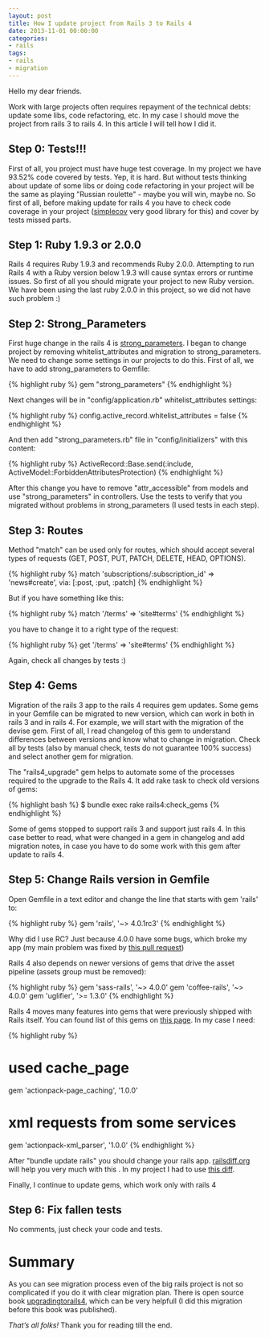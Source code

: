 ```yaml
---
layout: post
title: How I update project from Rails 3 to Rails 4
date: 2013-11-01 00:00:00
categories:
- rails
tags:
- rails
- migration
---
```

Hello my dear friends.

Work with large projects often requires repayment of the technical debts: update some libs, сode refactoring, etc. In my case I should move the project from rails 3 to rails 4. In this article I will tell how I did it.

## Step 0: Tests!!!

First of all, you project must have huge test coverage. In my project we have 93.52% code covered by tests. Yep, it is hard. But without tests thinking about update of some libs or doing сode refactoring in your project will be the same as playing "Russian roulette" - maybe you will win, maybe no. So first of all, before making update for rails 4 you have to check code coverage in your project ([simplecov](https://github.com/colszowka/simplecov) very good library for this) and cover by tests missed parts.

## Step 1: Ruby 1.9.3 or 2.0.0

Rails 4 requires Ruby 1.9.3 and recommends Ruby 2.0.0. Attempting to run Rails 4 with a Ruby version below 1.9.3 will cause syntax errors or runtime issues. So first of all you should migrate your project to new Ruby version. We have been using the last ruby 2.0.0 in this project, so we did not have such problem :)

## Step 2: Strong\_Parameters

First huge change in the rails 4 is [strong\_parameters](https://github.com/rails/strong_parameters). I began to change project by removing whitelist\_attributes and migration to strong\_parameters. We need to change some settings in our projects to do this. First of all, we have to add strong\_parameters to Gemfile:

{% highlight ruby %}
gem "strong_parameters"
{% endhighlight %}

Next changes will be in "config/application.rb" whitelist\_attributes settings:

{% highlight ruby %}
config.active_record.whitelist_attributes = false
{% endhighlight %}

And then add "strong\_parameters.rb" file in "config/initializers" with this content:

{% highlight ruby %}
ActiveRecord::Base.send(:include, ActiveModel::ForbiddenAttributesProtection)
{% endhighlight %}

After this change you have to remove "attr\_accessible" from models and use "strong\_parameters" in controllers. Use the tests to verify that you migrated without problems in strong\_parameters (I used tests in each step).

## Step 3: Routes

Method "match" can be used only for routes, which should accept several types of requests (GET, POST, PUT, PATCH, DELETE, HEAD, OPTIONS).

{% highlight ruby %}
match 'subscriptions/:subscription_id' => 'news#create', via: [:post, :put, :patch]
{% endhighlight %}

But if you have something like this:

{% highlight ruby %}
match '/terms' => 'site#terms'
{% endhighlight %}

you have to change it to a right type of the request:

{% highlight ruby %}
get '/terms' => 'site#terms'
{% endhighlight %}

Again, check all changes by tests :)

## Step 4: Gems

Migration of the rails 3 app to the rails 4 requires gem updates. Some gems in your Gemfile can be migrated to new version, which can work in both in rails 3 and in rails 4. For example, we will start with the migration of the devise gem. First of all, I read changelog of this gem to understand differences between versions and know what to change in migration. Check all by tests (also by manual check, tests do not guarantee 100% success) and select another gem for migration.

The "rails4\_upgrade" gem helps to automate some of the processes required to the upgrade to the Rails 4. It add rake task to check old versions of gems:

{% highlight bash %}
$ bundle exec rake rails4:check_gems
{% endhighlight %}

Some of gems stopped to support rails 3 and support just rails 4. In this case better to read, what were changed in a gem in changelog and add migration notes, in case you have to do some work with this gem after update to rails 4.

## Step 5: Change Rails version in Gemfile

Open Gemfile in a text editor and change the line that starts with gem 'rails' to:

{% highlight ruby %}
gem 'rails', '~> 4.0.1rc3'
{% endhighlight %}

Why did I use RC? Just because 4.0.0 have some bugs, which broke my app (my main problem was fixed by [this pull request](https://github.com/rails/rails/pull/11496))

Rails 4 also depends on newer versions of gems that drive the asset pipeline (assets group must be removed):

{% highlight ruby %}
gem 'sass-rails', '~> 4.0.0'
gem 'coffee-rails', '~> 4.0.0'
gem 'uglifier', '>= 1.3.0'
{% endhighlight %}

Rails 4 moves many features into gems that were previously shipped with Rails itself. You can found list of this gems on [this page](http://www.andylindeman.com/2013/03/05/gems-extracted-in-rails-4.html). In my case I need:

{% highlight ruby %}
# used cache_page
gem 'actionpack-page_caching', '1.0.0'
# xml requests from some services
gem 'actionpack-xml_parser', '1.0.0'
{% endhighlight %}

After "bundle update rails" you should change your rails app. [railsdiff.org](http://railsdiff.org/) will help you very much with this . In my project I had to  use [this diff](http://railsdiff.org/html/v3.2.15-v4.0.1.rc3.html).

Finally, I continue to update gems, which work only with rails 4

## Step 6: Fix fallen tests

No comments, just check your code and tests.

# Summary

As you can see migration process even of the big rails project is not so complicated if you do it with clear migration plan. There is open source book [upgradingtorails4](http://www.upgradingtorails4.com/), which can be very helpfull (I did this migration before this book was published).

*That’s all folks!* Thank you for reading till the end.